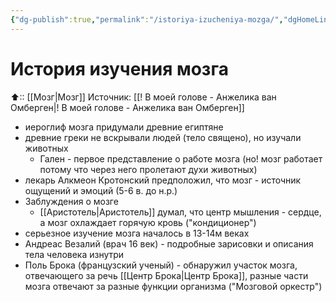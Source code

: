 ```yaml
---
{"dg-publish":true,"permalink":"/istoriya-izucheniya-mozga/","dgHomeLink":true,"dgPassFrontmatter":false}
---
```



# История изучения мозга
⬆:: [[Мозг|Мозг]]
Источник: [[! В моей голове - Анжелика ван Омберген|! В моей голове - Анжелика ван Омберген]]

- иероглиф мозга придумали древние египтяне
- древние греки не вскрывали людей (тело священо), но изучали животных
	- Гален - первое представление о работе мозга (но! мозг работает потому что через него пролетают духи животных)
- лекарь Алкмеон Кротонский предположил, что мозг - источник ощущений и эмоций (5-6 в. до н.р.)
- Заблуждения о мозге
	- [[Аристотель|Аристотель]] думал, что центр мышления - сердце, а мозг охлаждает горячую кровь ("кондиционер")
- серьезное изучение мозга началось в 13-14м веках
- Андреас Везалий (врач 16 век) - подробные зарисовки и описания тела человека изнутри
- Поль Брока (французский ученый) - обнаружил участок мозга, отвечающего за речь [[Центр Брока|Центр Брока]], разные части мозга отвечают за разные функции организма ("Мозговой оркестр")
